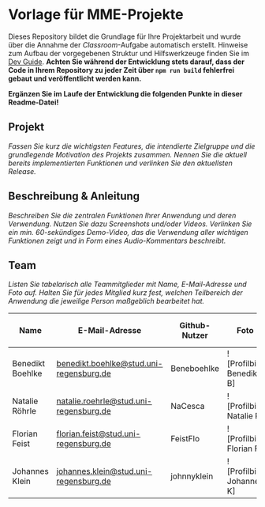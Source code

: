 # Vorlage für MME-Projekte

Dieses Repository bildet die Grundlage für Ihre Projektarbeit und wurde über die Annahme der _Classroom_-Aufgabe automatisch erstellt. Hinweise zum Aufbau der vorgegebenen Struktur und Hilfswerkzeuge finden Sie im [Dev Guide](./DevGuide.md). **Achten Sie während der Entwicklung stets darauf, dass der Code in Ihrem Repository zu jeder Zeit über `npm run build` fehlerfrei gebaut und veröffentlicht werden kann.**

**Ergänzen Sie im Laufe der Entwicklung die folgenden Punkte in dieser Readme-Datei!**

## Projekt

_Fassen Sie kurz die wichtigsten Features, die intendierte Zielgruppe und die grundlegende Motivation des Projekts zusammen. Nennen Sie die aktuell bereits implementierten Funktionen und verlinken Sie den aktuellsten Release._

## Beschreibung & Anleitung

_Beschreiben Sie die zentralen Funktionen Ihrer Anwendung und deren Verwendung. Nutzen Sie dazu Screenshots und/oder Videos. Verlinken Sie ein min. 60-sekündiges Demo-Video, das die Verwendung aller wichtigen Funktionen zeigt und in Form eines Audio-Kommentars beschreibt._

## Team

_Listen Sie tabelarisch alle Teammitglieder mit Name, E-Mail-Adresse und Foto auf. Halten Sie für jedes Mitglied kurz fest, welchen Teilbereich der Anwendung die jeweilige Person maßgeblich bearbeitet hat._



Name | E-Mail-Adresse | Github-Nutzer | Foto | Komponenten der Anwendung
--- | --- | --- | --- | ---
Benedikt Boehlke | benedikt.boehlke@stud.uni-regensburg.de | Beneboehlke | ![Profilbild Benedikt B] | 
Natalie Röhrle | natalie.roehrle@stud.uni-regensburg.de | NaCesca | ![Profilbild Natalie R] | 
Florian Feist | florian.feist@stud.uni-regensburg.de | FeistFlo | ![Profilbild Florian F] |
Johannes Klein | johannes.klein@stud.uni-regensburg.de | johnnyklein | ![Profilbild Johannes K] |
